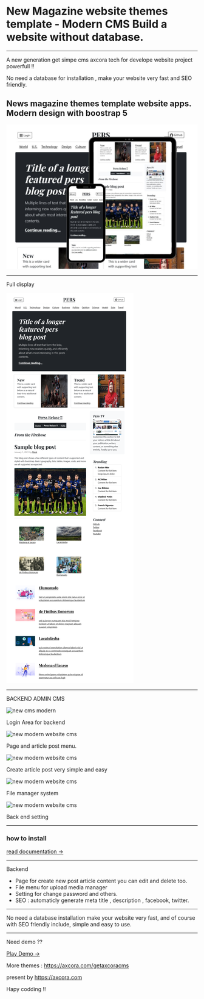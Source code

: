# New Magazine website themes template - Modern CMS Build a website without database.
---
A new generation get simpe cms axcora tech for develope website project powerfull !!

No need a database for installation , make your website very fast and SEO friendly.

News magazine themes template website apps. Modern design with boostrap 5
--
![free website template news magazine gratis](news.jpg)

------
Full display 

![free website template news magazine gratis](pers.png)

-------------------------------------

BACKEND ADMIN CMS

![new cms modern](https://axcora.com/getaxcoracms/id/data/uploads/cmswebsitebaru%20%285%29.png)

Login Area for backend

![new modern website cms](https://axcora.com/getaxcoracms/id/data/uploads/cmswebsitebaru%20%284%29.png)

Page and article post menu.

![new modern website cms](https://axcora.com/getaxcoracms/id/data/uploads/cmswebsitebaru%20%283%29.png)

Create article post very simple and easy

![new modern website cms](https://axcora.com/getaxcoracms/id/data/uploads/cmswebsitebaru%20%282%29.png)

File manager system

![new modern website cms](https://axcora.com/getaxcoracms/id/data/uploads/cmswebsitebaru%20%281%29.png)

Back end setting

 -----------------------------------------------------------------
### how to install

[read documentation →](https://axcora.com/getaxcoracms/index.php?id=get-started)


---

Backend
+ Page for create new post article content you can edit and delete too.
+ File menu for upload media manager
+ Setting for change password and others.
+ SEO : automaticly generate meta title , description , facebook, twitter.

----

No need a database installation make your website very fast, and of course with SEO friendly include, simple and easy to use.

----

Need demo ?? 

[Play Demo →](https://youtu.be/p2y_N8rUEB0)



More themes :
https://axcora.com/getaxcoracms

present by https://axcora.com

Hapy codding !!
